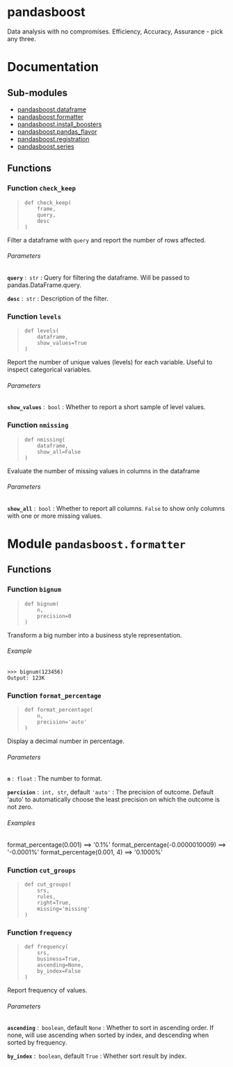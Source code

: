 # pandasboost

Data analysis with no compromises. Efficiency, Accuracy, Assurance - pick any three.

# Documentation


## Sub-modules

* [pandasboost.dataframe](#pandasboost.dataframe)
* [pandasboost.formatter](#pandasboost.formatter)
* [pandasboost.install_boosters](#pandasboost.install_boosters)
* [pandasboost.pandas_flavor](#pandasboost.pandas_flavor)
* [pandasboost.registration](#pandasboost.registration)
* [pandasboost.series](#pandasboost.series)

    
## Functions
    
### Function `check_keep`


>     def check_keep(
>         frame,
>         query,
>         desc
>     )


Filter a dataframe with <code>query</code> and report the number of rows affected.

###### Parameters

**```query```** :&ensp;<code>str</code>
:   Query for filtering the dataframe. Will be passed to pandas.DataFrame.query.


**```desc```** :&ensp;<code>str</code>
:   Description of the filter.



### Function `levels` 




>     def levels(
>         dataframe,
>         show_values=True
>     )


Report the number of unique values (levels) for each variable. 
Useful to inspect categorical variables.

###### Parameters

**```show_values```** :&ensp;<code>bool</code>
:   Whether to report a short sample of level values.


    
### Function `nmissing` 




>     def nmissing(
>         dataframe,
>         show_all=False
>     )


Evaluate the number of missing values in columns in the dataframe 

###### Parameters

**```show_all```** :&ensp;<code>bool</code>
:   Whether to report all columns. <code>False</code> to show only columns with
    one or more missing values.






    
# Module `pandasboost.formatter` 

    
## Functions


    
### Function `bignum`




>     def bignum(
>         n,
>         precision=0
>     )


Transform a big number into a business style representation.

###### Example

```python-repl
>>> bignum(123456)
Output: 123K
```


    
### Function `format_percentage` 




>     def format_percentage(
>         n,
>         precision='auto'
>     )


Display a decimal number in percentage.

###### Parameters

**```n```** :&ensp;<code>float</code>
:   The number to format.


**```percision```** :&ensp;<code>int, str</code>, default `'auto'`
:   The precision of outcome. Default 'auto' to automatically
    choose the least precision on which the outcome is not zero.

###### Examples

format_percentage(0.001) ==> '0.1%'
format_percentage(-0.0000010009) ==> '-0.0001%'
format_percentage(0.001, 4) ==> '0.1000%'




    
### Function `cut_groups` 




>     def cut_groups(
>         srs,
>         rules,
>         right=True,
>         missing='missing'
>     )




    
### Function `frequency` 




>     def frequency(
>         srs,
>         business=True,
>         ascending=None,
>         by_index=False
>     )


Report frequency of values.

###### Parameters

**```ascending```** :&ensp;<code>boolean</code>, default <code>None</code>
:   Whether to sort in ascending order. If none, will use ascending when sorted by index,
    and descending when sorted by frequency.


**```by_index```** :&ensp;<code>boolean</code>, default <code>True</code>
:   Whether sort result by index.


